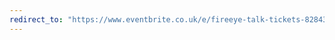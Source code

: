 ```yaml
---
redirect_to: "https://www.eventbrite.co.uk/e/fireeye-talk-tickets-82843050795?aff=cybersoc"
---
```

